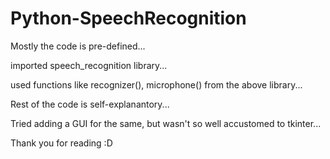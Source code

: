 # Python-SpeechRecognition

Mostly the code is pre-defined...

imported speech_recognition library...

used functions like recognizer(), microphone() from the above library...

Rest of the code is self-explanantory...

Tried adding a GUI for the same, but wasn't so well accustomed to tkinter...

Thank you for reading :D
